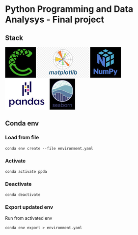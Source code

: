 # Python Programming and Data Analysys - Final project

## Stack

![Conda Logo](/docs/conda.jpg "Conda Logo") 
![Matplotlib Logo](/docs/matplotlib.jpg "Matplotlib Logo") 
![Numpy Logo](/docs/numpy.jpg "Numpy Logo")
![Pandas Logo](/docs/pandas.jpg "Pandas Logo")
![Seaborn Logo](/docs/seaborn.jpg "Seaborn Logo")

## Conda env

### Load from file
```
conda env create --file environment.yaml
```
### Activate
```
conda activate ppda
```
### Deactivate
```
conda deactivate
```
### Export updated env

Run from activated env

```
conda env export > environment.yaml
```
